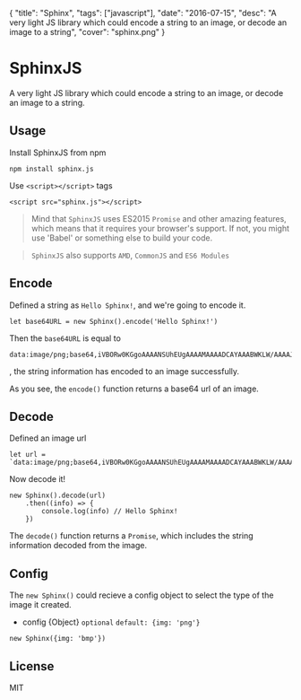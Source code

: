 {
  "title": "Sphinx",
  "tags": ["javascript"],
  "date": "2016-07-15",
  "desc": "A very light JS library which could encode a string to an image, or decode an image to a string",
  "cover": "sphinx.png"
}

# SphinxJS
A very light JS library which could encode a string to an image, or decode an image to a string.

## Usage
Install SphinxJS from npm
```
npm install sphinx.js
```

Use `<script></script>` tags

```
<script src="sphinx.js"></script>
```

> Mind that `SphinxJS` uses ES2015 `Promise` and other amazing features, which means that it requires your browser's support.
> If not, you might use 'Babel' or something else to build your code.


> `SphinxJS` also supports `AMD`, `CommonJS` and `ES6 Modules`

## Encode
Defined a string as `Hello Sphinx!`, and we're going to encode it.

```
let base64URL = new Sphinx().encode('Hello Sphinx!')
```

Then the `base64URL` is equal to 

```
data:image/png;base64,iVBORw0KGgoAAAANSUhEUgAAAAMAAAADCAYAAABWKLW/AAAAJklEQVQYV2P0SM35r8K1heE5owcDY2Zexf8dezYxcDIwMDAyIAEA7EYIq6UNAkYAAAAASUVORK5CYII=
```
, the string information has encoded to an image successfully.

As you see, the `encode()` function returns a base64 url of an image.

## Decode
Defined an image url

```
let url = `data:image/png;base64,iVBORw0KGgoAAAANSUhEUgAAAAMAAAADCAYAAABWKLW/AAAAJklEQVQYV2P0SM35r8K1heE5owcDY2Zexf8dezYxcDIwMDAyIAEA7EYIq6UNAkYAAAAASUVORK5CYII=`
```

Now decode it!
```
new Sphinx().decode(url)
	.then((info) => {
		console.log(info) // Hello Sphinx!
	})
```

The `decode()` function returns a `Promise`, which includes the string information decoded from the image.

## Config
The `new Sphinx()` could recieve a config object to select the type of the image it created.
- config {Object} `optional` `default: {img: 'png'}`

```
new Sphinx({img: 'bmp'})
```

## License
MIT
